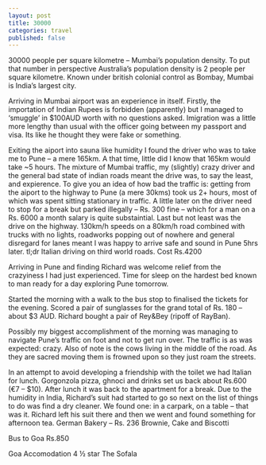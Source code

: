 ```yaml
---
layout: post
title: 30000
categories: travel
published: false
---
```


30000 people per square kilometre – Mumbai’s population density. To put that number in perspective Australia’s population density is 2 people per square kilometre. Known under british colonial control as Bombay, Mumbai is India’s largest city.

Arriving in Mumbai airport was an experience in itself. Firstly, the importation of Indian Rupees is forbidden (apparently) but I managed to ‘smuggle’ in $100AUD worth with no questions asked. Imigration was a little more lengthy than usual with the officer going between my passport and visa. Its like he thought they were fake or something.

Exiting the aiport into sauna like humidity I found the driver who was to take me to Pune – a mere 165km. A that time, little did I know that 165km would take ~5 hours. The mixture of Mumbai traffic, my (slightly) crazy driver and the general bad state of indian roads meant the drive was, to say the least, and expierence. To give you an idea of how bad the traffic is: getting from the aiport to the highway to Pune (a mere 30kms) took us 2+ hours, most of which was spent sitting stationary in traffic. A little later on the driver need to stop for a break but parked illegally – Rs. 300 fine – which for a man on a Rs. 6000 a month salary is quite substaintial. Last but not least was the drive on the highway. 130km/h speeds on a 80km/h road combined with trucks with no lights, roadworks popping out of nowhere and general disregard for lanes meant I was happy to arrive safe and sound in Pune 5hrs later. tl;dr Italian driving on third world roads. Cost Rs.4200

Arriving in Pune and finding Richard was welcome relief from the crazyiness I had just experienced. Time for sleep on the hardest bed known to man ready for a day exploring Pune tomorrow.

Started the morning with a walk to the bus stop to finalised the tickets for the evening. Scored a pair of sunglasses for the grand total of Rs. 180 – about $3 AUD. Richard bought a pair of Rey&Bey (ripoff of RayBan).

Possibly my biggest accomplishment of the morning was managing to navigate Pune’s traffic on foot and not to get run over. The traffic is as was expected: crazy. Also of note is the cows living in the middle of the road. As they are sacred moving them is frowned upon so they just roam the streets.

In an attempt to avoid developing a friendship with the toilet we had Italian for lunch. Gorgonzola pizza, ghnoci and drinks set us back about Rs.600 (€7 – $10). After lunch it was back to the apartment for a break. Due to the humidity in India, Richard’s suit had started to go so next on the list of things to do was find a dry cleaner. We found one: in a carpark, on a table – that was it. Richard left his suit there and then we went and found something for afternoon tea. German Bakery – Rs. 236 Brownie, Cake and Biscotti

Bus to Goa Rs.850

Goa Accomodation 4 ½ star The Sofala

